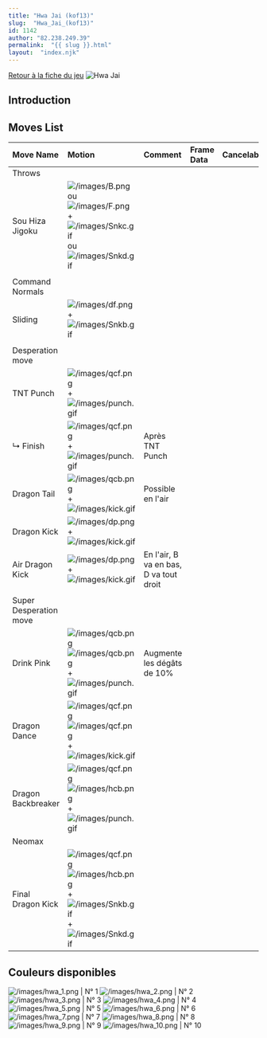 ```yaml
---
title: "Hwa Jai (kof13)"
slug:  "Hwa_Jai_(kof13)"
id: 1142
author: "82.238.249.39"
permalink:  "{{ slug }}.html"
layout:  "index.njk"
---
```


[Retour à la fiche du
jeu](http://basgrospoing.fr/wiki/index.php?title=The_King_of_Fighters_XIII)
![Hwa Jai](/images/Hwakof13.gif "Hwa Jai")

## Introduction

## Moves List

| Move Name              | Motion                                                                                                                                                           | Comment                                | Frame Data | Cancelable | Damage LOW/HIGH/EX |
|:-----------------------|:-----------------------------------------------------------------------------------------------------------------------------------------------------------------|:---------------------------------------|:-----------|:-----------|:-------------------|
| Throws                 |                                                                                                                                                                  |                                        |            |            |                    |
| Sou Hiza Jigoku        | ![](/images/B.png "/images/B.png") ou ![](/images/F.png "/images/F.png") + ![](/images/Snkc.gif "/images/Snkc.gif") ou ![](/images/Snkd.gif "/images/Snkd.gif")  |                                        |            |            | 100                |
|                        |                                                                                                                                                                  |                                        |            |            |                    |
| Command Normals        |                                                                                                                                                                  |                                        |            |            |                    |
| Sliding                | ![](/images/df.png "/images/df.png") + ![](/images/Snkb.gif "/images/Snkb.gif")                                                                                  |                                        |            |            |                    |
|                        |                                                                                                                                                                  |                                        |            |            |                    |
| Desperation move       |                                                                                                                                                                  |                                        |            |            |                    |
| TNT Punch              | ![](/images/qcf.png "/images/qcf.png") + ![](/images/punch.gif "/images/punch.gif")                                                                              |                                        |            |            |                    |
| ↳ Finish               | ![](/images/qcf.png "/images/qcf.png") + ![](/images/punch.gif "/images/punch.gif")                                                                              | Après TNT Punch                        |            |            |                    |
| Dragon Tail            | ![](/images/qcb.png "/images/qcb.png") + ![](/images/kick.gif "/images/kick.gif")                                                                                | Possible en l'air                      |            |            |                    |
| Dragon Kick            | ![](/images/dp.png "/images/dp.png")+![](/images/kick.gif "/images/kick.gif")                                                                                    |                                        |            |            |                    |
| Air Dragon Kick        | ![](/images/dp.png "/images/dp.png")+![](/images/kick.gif "/images/kick.gif")                                                                                    | En l'air, B va en bas, D va tout droit |            |            |                    |
|                        |                                                                                                                                                                  |                                        |            |            |                    |
| Super Desperation move |                                                                                                                                                                  |                                        |            |            |                    |
| Drink Pink             | ![](/images/qcb.png "/images/qcb.png")![](/images/qcb.png "/images/qcb.png")+![](/images/punch.gif "/images/punch.gif")                                          | Augmente les dégâts de 10%             |            |            |                    |
| Dragon Dance           | ![](/images/qcf.png "/images/qcf.png")![](/images/qcf.png "/images/qcf.png")+![](/images/kick.gif "/images/kick.gif")                                            |                                        |            |            |                    |
| Dragon Backbreaker     | ![](/images/qcf.png "/images/qcf.png")![](/images/hcb.png "/images/hcb.png")+![](/images/punch.gif "/images/punch.gif")                                          |                                        |            |            |                    |
| Neomax                 |                                                                                                                                                                  |                                        |            |            |                    |
| Final Dragon Kick      | ![](/images/qcf.png "/images/qcf.png")![](/images/hcb.png "/images/hcb.png") + ![](/images/Snkb.gif "/images/Snkb.gif")+![](/images/Snkd.gif "/images/Snkd.gif") |                                        |            |            |                    |

## Couleurs disponibles

![](/images/hwa_1.png "/images/hwa_1.png") \| N° 1
![](/images/hwa_2.png "/images/hwa_2.png") \| N° 2
![](/images/hwa_3.png "/images/hwa_3.png") \| N° 3
![](/images/hwa_4.png "/images/hwa_4.png") \| N° 4
![](/images/hwa_5.png "/images/hwa_5.png") \| N° 5
![](/images/hwa_6.png "/images/hwa_6.png") \| N° 6
![](/images/hwa_7.png "/images/hwa_7.png") \| N° 7
![](/images/hwa_8.png "/images/hwa_8.png") \| N° 8
![](/images/hwa_9.png "/images/hwa_9.png") \| N° 9
![](/images/hwa_10.png "/images/hwa_10.png") \| N° 10
